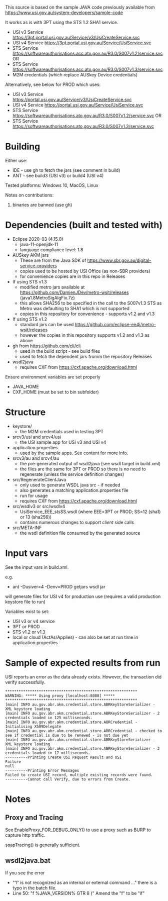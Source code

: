 This source is based on the sample JAVA code previously available from https://www.usi.gov.au/system-developers/sample-code

It works as is with 3PT using the STS 1.2 SHA1 service.

* USI v3 Service https://3pt.portal.usi.gov.au/Service/v3/UsiCreateService.svc
* USI v4 Service https://3pt.portal.usi.gov.au/Service/UsiService.svc
* STS Service https://softwareauthorisations.acc.ato.gov.au/R3.0/S007v1.2/service.svc OR
* STS Service https://softwareauthorisations.acc.ato.gov.au/R3.0/S007v1.3/service.svc
* M2M credentials (which replace AUSkey Device credentials)

Alternatively, see below for PROD which uses:

* USI v3 Service https://portal.usi.gov.au/Service/v3/UsiCreateService.svc
* USI v4 Service https://portal.usi.gov.au/Service/UsiService.svc
* STS Service https://softwareauthorisations.ato.gov.au/R3.0/S007v1.2/service.svc OR
* STS Service https://softwareauthorisations.ato.gov.au/R3.0/S007v1.3/service.svc

Building
========

Either use:

* IDE - use gh to fetch the jars (see comment in build)
* ANT - see build3 (USI v3) or build4 (USI v4)

Tested platforms: Windows 10, MacOS, Linux

Notes on contributions:

1. binaries are banned (use gh)

Dependencies (built and tested with)
============

* Eclipse 2020-03 (4.15.0)
    - java-11-openjdk-11
    - language compliance level: 1.8
* AUSkey AKM jars
    - These are from the Java SDK of https://www.sbr.gov.au/digital-service-providers
    - copies used to be hosted by USI Office (as non-SBR providers)
    - for convenience copies are in this repo in Releases
* If using STS v1.3
    - modified metro jars available at https://github.com/DamienJDev/metro-wsit/releases (java1.8MetroSigAlgFix.7z)
    - this allows SHA256 to be specified in the call to the S007v1.3 STS as Metro was defaulting to SHA1 which is not supported
    - copies in this repository for convenience - supports v1.2 and v1.3
* If using STS v1.2
    - standard jars can be used https://github.com/eclipse-ee4j/metro-wsit/releases
    - however the copies in this repository supports v1.2 and v1.3 as above
* gh from https://github.com/cli/cli
    - used in the build script - see build files
    - used to fetch the dependent jars fromm the repository Releases
* wsdl2java
    - requires CXF from https://cxf.apache.org/download.html

Ensure environment variables are set properly

* JAVA_HOME
* CXF_HOME (must be set to bin subfolder)

Structure
=========

* keystore/
    - the M2M credentials used in testing 3PT
* srcv3/usi and srcv4/usi
    - the USI sample app for USI v3 and USI v4
* application.properties
    - used by the sample apps. See content for more info.
* srcv3/au and srcv4/au
    - the pre-generated output of wsdl2java (see wsdl target in build.xml)
    - the files are the same for 3PT or PROD so there is no need to regenerate (unless the service definition changes)
* src/RegenerateClientJava
    - only used to generate WSDL java src - if needed
    - also generates a matching application.properties file
    - run for usage
    - requires CXF from https://cxf.apache.org/download.html
* src/wsdlv3 or src/wsdlv4
    - UsiService_EEE_stsSS.wsdl (where EEE=3PT or PROD; SS=12 (sha1) or 13 (sha256))
    - contains numerous changes to support *client* side calls
* src/META-INF
    - the wsdl definition file consumed by the generated source

Input vars
==========

See the input vars in build.xml.

e.g.

  * ant -Dusiver=4 -Denv=PROD getjars wsdl jar
  
will generate files for USI v4 for production use (requires a valid production keystore file to run)

Variables exist to set:

* USI v3 or v4 service
* 3PT or PROD
* STS v1.2 or v1.3
* local or cloud (ActAs/Applies) - can also be set at run time in application.properties

Sample of expected results from run
================

USI reports an error as the data already exists. However, the transaction did verify successfully.

```
***********************************************************
WARNING: ***** Using proxy [localhost:8080] *****
***********************************************************
[main] INFO au.gov.abr.akm.credential.store.ABRKeyStoreSerializer - XML keystore loading
[main] INFO au.gov.abr.akm.credential.store.ABRKeyStoreSerializer - 2 credentials loaded in 125 milliseconds.
[main] INFO au.gov.abr.akm.credential.store.ABRCredential - Initialising X509Delegate
[main] INFO au.gov.abr.akm.credential.store.ABRCredential - checked to see if credential is due to be renewed - is not due yet
[main] INFO au.gov.abr.akm.credential.store.ABRKeyStoreSerializer - XML keystore loading
[main] INFO au.gov.abr.akm.credential.store.ABRKeyStoreSerializer - 2 credentials loaded in 17 milliseconds.
----------Printing Create USI Request Result and USI
Failure
null
----------Printing Error Messages
Failed to create USI record, multiple existing records were found.
----------Cannot call Verify, due to errors from Create.
```

Notes
=====

Proxy and Tracing
-----

See EnableProxy_FOR_DEBUG_ONLY() to use a proxy such as BURP to capture http traffic.

soapTracing() is generally sufficient.

wsdl2java.bat
-------------

If you see the error
  * "'f' is not recognized as an internal or external command ..."
there is a typo in the batch file.
  * Line 50: "f %JAVA_VERSION% GTR 8 ("
Amend the "f" to be "if"
